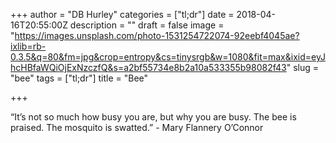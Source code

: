+++
author = "DB Hurley"
categories = ["tl;dr"]
date = 2018-04-16T20:55:00Z
description = ""
draft = false
image = "https://images.unsplash.com/photo-1531254722074-92eebf4045ae?ixlib=rb-0.3.5&q=80&fm=jpg&crop=entropy&cs=tinysrgb&w=1080&fit=max&ixid=eyJhcHBfaWQiOjExNzczfQ&s=a2bf55734e8b2a10a533355b98082f43"
slug = "bee"
tags = ["tl;dr"]
title = "Bee"

+++


“It’s not so much how busy you are, but why you are busy. The bee is praised. The mosquito is swatted.” - Mary Flannery O’Connor


